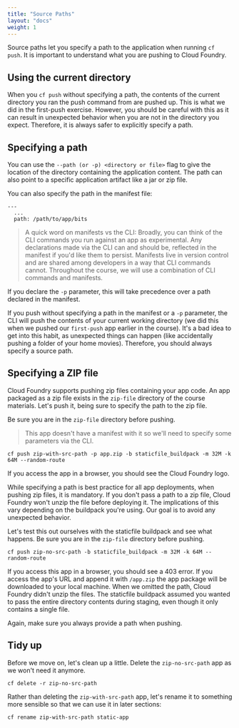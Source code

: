 ```yaml
---
title: "Source Paths"
layout: "docs"
weight: 1
---
```


Source paths let you specify a path to the application when running `cf push`. It is important to understand what you are pushing to Cloud Foundry.

## Using the current directory

When you `cf push` without specifying a path, the contents of the current directory you ran the push command from are pushed up. This is what we did in the first-push exercise. However, you should be careful with this as it can result in unexpected behavior when you are not in the directory you expect. Therefore, it is always safer to explicitly specify a path.

## Specifying a path

You can use the `--path (or -p) <directory or file>` flag to give the location of the directory containing the application content. The path can also point to a specific application artifact like a jar or zip file.

You can also specify the path in the manifest file:

```
---
  ...
  path: /path/to/app/bits
```

> A quick word on manifests vs the CLI: Broadly, you can think of the CLI commands you run against an app as experimental. Any declarations made via the CLI can and should be, reflected in the manifest if you'd like them to persist. Manifests live in version control and are shared among developers in a way that CLI commands cannot. Throughout the course, we will use a combination of CLI commands and manifests.

If you declare the `-p` parameter, this will take precedence over a path declared in the manifest.

If you push without specifying a path in the manifest or a `-p` parameter, the CLI will push the contents of your current working directory (we did this when we pushed our `first-push` app earlier in the course). It's a bad idea to get into this habit, as unexpected things can happen (like accidentally pushing a folder of your home movies).  Therefore, you should always specify a source path.

## Specifying a ZIP file

Cloud Foundry supports pushing zip files containing your app code. An app packaged as a zip file exists in the `zip-file` directory of the course materials. Let's push it, being sure to specify the path to the zip file.

Be sure you are in the `zip-file` directory before pushing.

> This app doesn't have a manifest with it so we'll need to specify some parameters via the CLI.

```
cf push zip-with-src-path -p app.zip -b staticfile_buildpack -m 32M -k 64M --random-route
```

If you access the app in a browser, you should see the Cloud Foundry logo.

While specifying a path is best practice for all app deployments, when pushing zip files, it is mandatory. If you don't pass a path to a zip file, Cloud Foundry won't unzip the file before deploying it. The implications of this vary depending on the buildpack you're using. Our goal is to avoid any unexpected behavior.

Let's test this out ourselves with the staticfile buildpack and see what happens. Be sure you are in the `zip-file` directory before pushing.

```
cf push zip-no-src-path -b staticfile_buildpack -m 32M -k 64M --random-route
```

If you access this app in a browser, you should see a 403 error. If you access the app's URL and append it with `/app.zip` the app package will be downloaded to your local machine. When we omitted the path, Cloud Foundry didn't unzip the files. The staticfile buildpack assumed you wanted to pass the entire directory contents during staging, even though it only contains a single file.

Again, make sure you always provide a path when pushing.

## Tidy up

Before we move on, let's clean up a little. Delete the `zip-no-src-path` app as we won't need it anymore.

```
cf delete -r zip-no-src-path
```

Rather than deleting the `zip-with-src-path` app, let's rename it to something more sensible so that we can use it in later sections:

```
cf rename zip-with-src-path static-app
```